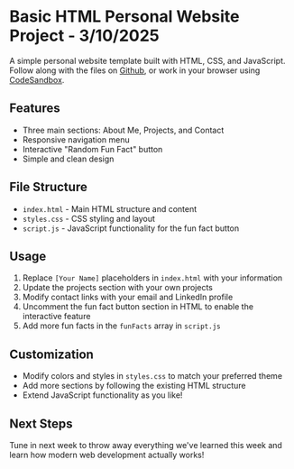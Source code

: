 # Basic HTML Personal Website Project - 3/10/2025

A simple personal website template built with HTML, CSS, and JavaScript. Follow along with the files on [Github](https://github.com/agawde05/w25-web-committee/), or work in your browser using [CodeSandbox](https://codesandbox.io/p/sandbox/w25-web-comittee-html-smxcqn).

## Features

- Three main sections: About Me, Projects, and Contact
- Responsive navigation menu
- Interactive "Random Fun Fact" button
- Simple and clean design

## File Structure

- `index.html` - Main HTML structure and content
- `styles.css` - CSS styling and layout
- `script.js` - JavaScript functionality for the fun fact button

## Usage

1. Replace `[Your Name]` placeholders in `index.html` with your information
2. Update the projects section with your own projects
3. Modify contact links with your email and LinkedIn profile
4. Uncomment the fun fact button section in HTML to enable the interactive feature
5. Add more fun facts in the `funFacts` array in `script.js`

## Customization

- Modify colors and styles in `styles.css` to match your preferred theme
- Add more sections by following the existing HTML structure
- Extend JavaScript functionality as you like!

## Next Steps

Tune in next week to throw away everything we've learned this week and learn how modern web development actually works!
